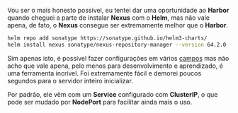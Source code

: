 Vou ser o mais honesto possível, eu tentei dar uma oportunidade ao **Harbor** quando cheguei a parte de instalar **Nexus** com o **Helm**, mas não vale apena, de fato, o **Nexus** consegue ser extremamente melhor que o **Harbor**.

```Bash
helm repo add sonatype https://sonatype.github.io/helm3-charts/
helm install nexus sonatype/nexus-repository-manager --version 64.2.0 --namespace nexus --create-namespace
```

Sim apenas isto, é possível fazer configurações em vários [campos](https://artifacthub.io/packages/helm/sonatype/nexus-repository-manager/28.0.2) mas não acho que vale apena, pelo menos para desenvolvimento e aprendizado, é uma ferramenta incrível. Foi extremamente fácil e demorei poucos segundos para o servidor inteiro inicializar.

Por padrão, ele vêm com um **Service** configurado com **ClusterIP**, o que pode ser mudado por **NodePort** para facilitar ainda mais o uso.